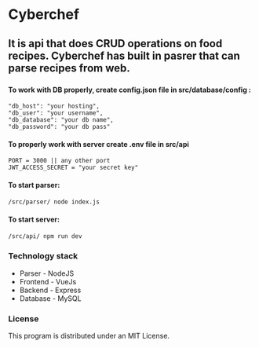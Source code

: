 # Cyberchef

## It is api that does CRUD operations on food recipes. Cyberchef has built in pasrer that can parse recipes from web.
### 


#### To work with DB properly, create config.json file in src/database/config :
```.
"db_host": "your hosting",
"db_user": "your username",
"db_database": "your db name",
"db_password": "your db pass"
```

#### To properly work with server create .env file in src/api
```.
PORT = 3000 || any other port
JWT_ACCESS_SECRET = "your secret key"
```

#### To start parser:
```bash
/src/parser/ node index.js
```

#### To start server:
```bash
/src/api/ npm run dev
```


### Technology stack
* Parser - NodeJS
* Frontend - VueJs
* Backend - Express 
* Database - MySQL


### License
This program is distributed under an MIT License.
